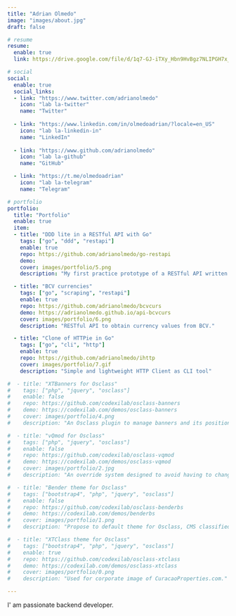 ```yaml
---
title: "Adrian Olmedo"
image: "images/about.jpg"
draft: false

# resume
resume:
  enable: true
  link: https://drive.google.com/file/d/1q7-GJ-iTXy_Hbn9HvBgz7NLIPGH7x_8l/view?usp=sharing

# social
social:
  enable: true
  social_links:
  - link: "https://www.twitter.com/adrianolmedo"
    icon: "lab la-twitter"
    name: "Twitter"
    
  - link: "https://www.linkedin.com/in/olmedoadrian/?locale=en_US"
    icon: "lab la-linkedin-in"
    name: "LinkedIn"
    
  - link: "https://www.github.com/adrianolmedo"
    icon: "lab la-github"
    name: "GitHub"

  - link: "https://t.me/olmedoadrian"
    icon: "lab la-telegram"
    name: "Telegram"

# portfolio
portfolio:
  title: "Portfolio"
  enable: true
  item:
  - title: "DDD lite in a RESTful API with Go"
    tags: ["go", "ddd", "restapi"]
    enable: true
    repo: https://github.com/adrianolmedo/go-restapi
    demo: 
    cover: images/portfolio/5.png
    description: "My first practice prototype of a RESTful API written in Go."

  - title: "BCV currencies"
    tags: ["go", "scraping", "restapi"]
    enable: true
    repo: https://github.com/adrianolmedo/bcvcurs
    demo: https://adrianolmedo.github.io/api-bcvcurs
    cover: images/portfolio/6.png
    description: "RESTful API to obtain currency values from BCV."

  - title: "Clone of HTTPie in Go"
    tags: ["go", "cli", "http"]
    enable: true
    repo: https://github.com/adrianolmedo/ihttp
    cover: images/portfolio/7.gif
    description: "Simple and lightweight HTTP Client as CLI tool"

#  - title: "XTBanners for Osclass"
#    tags: ["php", "jquery", "osclass"]
#    enable: false
#    repo: https://github.com/codexilab/osclass-banners
#    demo: https://codexilab.com/demos/osclass-banners
#    cover: images/portfolio/4.png
#    description: "An Osclass plugin to manage banners and its positions in the site."

#  - title: "vQmod for Osclass"
#    tags: ["php", "jquery", "osclass"]
#    enable: false
#    repo: https://github.com/codexilab/osclass-vqmod
#    demo: https://codexilab.com/demos/osclass-vqmod
#    cover: images/portfolio/2.jpg
#    description: "An override system designed to avoid having to change core files."

#  - title: "Bender theme for Osclass"
#    tags: ["bootstrap4", "php", "jquery", "osclass"]
#    enable: false
#    repo: https://github.com/codexilab/osclass-benderbs
#    demo: https://codexilab.com/demos/benderbs
#    cover: images/portfolio/1.png
#    description: "Propose to default theme for Osclass, CMS classifieds."

#  - title: "XTClass theme for Osclass"
#    tags: ["bootstrap4", "php", "jquery", "osclass"]
#    enable: true
#    repo: https://github.com/codexilab/osclass-xtclass
#    demo: https://codexilab.com/demos/osclass-xtclass
#    cover: images/portfolio/0.png
#    description: "Used for corporate image of CuracaoProperties.com."

---
```


I' am passionate backend developer.
